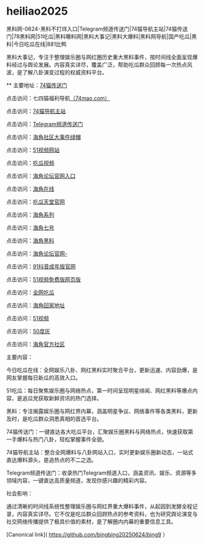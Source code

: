 # heiliao2025
黑料网-0624-黑料不打烊入口|Telegram频道传送门|74猫导航主站|74猫传送门|78黑料网|51吃瓜|黑料曝料网|黑料大事记|黑料大爆料|黑料网导航|国产吃瓜|黑料|今日吃瓜在线|881比鸭

黑料大事记，专注于整理娱乐圈与网红圈历史重大黑料事件，按时间线全面呈现爆料经过与舆论发展。内容真实详尽，覆盖广泛，帮助吃瓜群众回顾每一次热点风波，是了解八卦演变过程的权威资料平台。

** 主要地址：<a href="https://74mao.com/">74猫传送门</a>

点击访问：七四猫福利导航<a href="https://74mao.com/">（74mao.com）</a>

点击访问：<a href="https://74mao.com/">74猫导航主站</a>

点击访问：<a href="https://74mao.com/">Telegram频道传送门</a>

点击访问：<a href="https://hj-42.pages.dev/">海角社区大事件绿帽</a>

点击访问：<a href="https://hj-100.pages.dev/">51视频网站</a>

点击访问：<a href="https://cg9-11.pages.dev/">吃瓜视频</a>

点击访问：<a href="https://hj-60.pages.dev/">海角论坛官网入口</a>

点击访问：<a href="https://hj-1154.pages.dev/">海角在线</a>

点击访问：<a href="https://cg7-12.pages.dev/">吃瓜天堂官网</a>

点击访问：<a href="https://hj-288.pages.dev/">海角系列</a>

点击访问：<a href="https://hj-63.pages.dev/">海角七号</a>

点击访问：<a href="https://hj-1217.pages.dev/">海角黑料</a>

点击访问：<a href="https://hj-249.pages.dev/">海角论坛官网- </a>

点击访问：<a href="https://dy2-01.pages.dev/">91抖音成年版官网</a>

点击访问：<a href="https://hj-105.pages.dev/">51视频免费版网页版</a>

点击访问：<a href="https://cg4-12.pages.dev/">全网吃瓜</a>

点击访问：<a href="https://hj-69.pages.dev/">海角回家地址</a>

点击访问：<a href="https://hj-104.pages.dev/">51视频</a>

点击访问：<a href="https://50dh-02.pages.dev/">50度灰</a>

点击访问：<a href="https://hj-01.pages.dev/">海角官方社区</a>

主要内容：

今日吃瓜在线：全网娱乐八卦、网红黑料实时聚合平台，更新迅速、内容劲爆，是网友掌握每日新瓜的高效入口。

51吃瓜：每日聚焦娱乐圈与网络热点，第一时间呈现明星绯闻、网红黑料等爆点内容，是追瓜党获取新鲜资讯的热门选择。

黑料：专注揭露娱乐圈与网红界内幕，涵盖明星争议、网络事件等各类黑料，更新及时，是吃瓜群众洞悉真相的首选平台。

74猫传送门：一键直达各大吃瓜平台，汇聚娱乐圈黑料与网络热点，快速获取第一手爆料与热门八卦，轻松掌握事件全貌。

74猫导航主站：整合全网爆料与八卦网站入口，实时更新娱乐圈新动态，一站式直达爆料源头，是追热点的不二之选。

Telegram频道传送门：收录热门Telegram频道入口，涵盖资讯、娱乐、资源等多领域内容，一键直达高质量频道，发现你感兴趣的精彩内容。

社会影响：

通过清晰的时间线系统性整理娱乐圈与网红界重大爆料事件，从起因到发酵全程记录，内容真实详尽。它不仅是吃瓜群众回顾热点的参考资料，也为研究舆论演变与社交网络传播提供了极具价值的素材，是了解圈内内幕的重要信息工具。

[Canonical link]( https://github.com/bingbing20250624/bing9 ）
